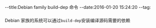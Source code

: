 --title:Debian family build-dep 命令
--date:2016-01-20 15:24:20
--tag:
###
Debian 家族的系统可以通过`build-dep`安装编译源码需要的依赖
